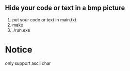 ## Hide your code or text in a bmp picture 

1. put your code or text in main.txt 
2. make 
3. ./run.exe



# Notice 
  only support ascii char 

